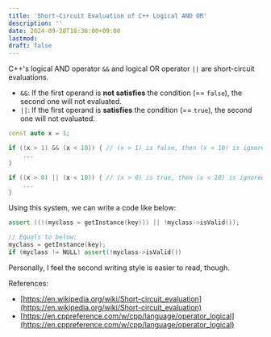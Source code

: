 ```yaml
---
title: 'Short-Circuit Evaluation of C++ Logical AND OR'
description: ''
date: 2024-09-28T18:30:00+09:00
lastmod: 
draft: false
---
```


C++'s logical AND operator `&&` and logical OR operator `||` are short-circuit evaluations.

- `&&`: If the first operand is **not satisfies** the condition (== `false`), the second one will not evaluated.
- `||`: If the first operand is **satisfies** the condition (== `true`), the second one will not evaluated.

```cpp
const auto x = 1;

if ((x > 1) && (x < 10)) { // (x > 1) is false, then (x < 10) is ignored.
    ...
}

if ((x > 0) || (x < 10)) { // (x > 0) is true, then (x < 10) is ignored.
    ...
}
```

Using this system, we can write a code like below:

```cpp
assert ((!(myclass = getInstance(key))) || !myclass->isValid());

// Equals to below:
myclass = getInstance(key);
if (myclass != NULL) assert(!myclass->isValid())
```

Personally, I feel the second writing style is easier to read, though.

References:

- [https://en.wikipedia.org/wiki/Short-circuit_evaluation](https://en.wikipedia.org/wiki/Short-circuit_evaluation)
- [https://en.cppreference.com/w/cpp/language/operator_logical](https://en.cppreference.com/w/cpp/language/operator_logical)
